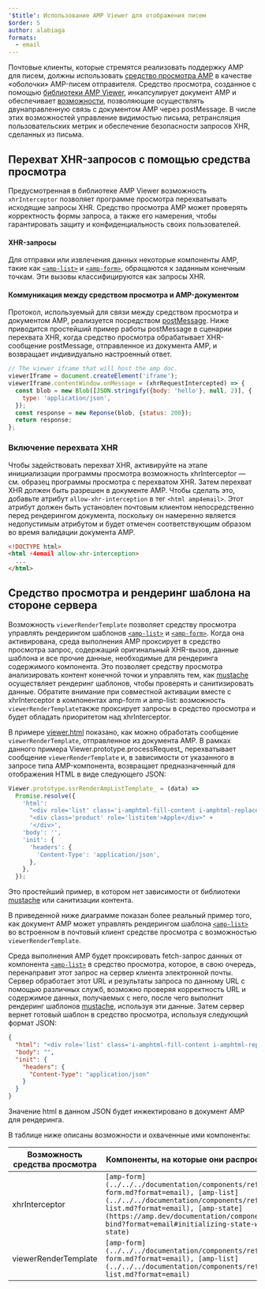 ```yaml
---
'$title': Использование AMP Viewer для отображения писем
$order: 5
author: alabiaga
formats:
  - email
---
```


Почтовые клиенты, которые стремятся реализовать поддержку AMP для писем, должны использовать [средство просмотра AMP](https://github.com/ampproject/amphtml/blob/main/extensions/amp-viewer-integration/integrating-viewer-with-amp-doc-guide.md) в качестве «оболочки» AMP-писем отправителя. Средство просмотра, созданное с помощью [библиотеки AMP Viewer](https://github.com/ampproject/amphtml/tree/master/extensions/amp-viewer-integration), инкапсулирует документ AMP и обеспечивает [возможности](https://github.com/ampproject/amphtml/blob/main/extensions/amp-viewer-integration/CAPABILITIES.md), позволяющие осуществлять двунаправленную связь с документом AMP через postMessage. В числе этих возможностей управление видимостью письма, ретрансляция пользовательских метрик и обеспечение безопасности запросов XHR, сделанных из письма.

## Перехват XHR-запросов с помощью средства просмотра

Предусмотренная в библиотеке AMP Viewer возможность `xhrInterceptor` позволяет программе просмотра перехватывать исходящие запросы XHR. Средство просмотра AMP может проверять корректность формы запроса, а также его намерения, чтобы гарантировать защиту и конфиденциальность своих пользователей.

#### XHR-запросы

Для отправки или извлечения данных некоторые компоненты AMP, такие как [`<amp-list>`](../../../documentation/components/reference/amp-list.md?format=email) и [`<amp-form>`](../../../documentation/components/reference/amp-form.md?format=email), обращаются к заданным конечным точкам. Эти вызовы классифицируются как запросы XHR.

#### Коммуникация между средством просмотра и AMP-документом

Протокол, используемый для связи между средством просмотра и документом AMP, реализуется посредством [postMessage](https://developer.mozilla.org/en-US/docs/Web/API/Window/postMessage). Ниже приводится простейший пример работы postMessage в сценарии перехвата XHR, когда средство просмотра обрабатывает XHR-сообщение postMessage, отправленное из документа AMP, и возвращает индивидуально настроенный ответ.

```js
// The viewer iframe that will host the amp doc.
viewerIframe = document.createElement('iframe');
viewerIframe.contentWindow.onMessage = (xhrRequestIntercepted) => {
  const blob = new Blob([JSON.stringify({body: 'hello'}, null, 2)], {
    type: 'application/json',
  });
  const response = new Reponse(blob, {status: 200});
  return response;
};
```

### Включение перехвата XHR

Чтобы задействовать перехват XHR, активируйте на этапе инициализации программы просмотра возможность xhrInterceptor — см. образец программы просмотра с перехватом XHR. Затем перехват XHR должен быть разрешен в документе AMP. Чтобы сделать это, добавьте атрибут `allow-xhr-interception` в тег `<html amp4email>`. Этот атрибут должен быть установлен почтовым клиентом непосредственно перед рендерингом документа, поскольку он намеренно является недопустимым атрибутом и будет отмечен соответствующим образом во время валидации документа AMP.

```html
<!DOCTYPE html>
<html ⚡4email allow-xhr-interception>
  ...
</html>
```

## Средство просмотра и рендеринг шаблона на стороне сервера

Возможность `viewerRenderTemplate` позволяет средству просмотра управлять рендерингом шаблонов [`<amp-list>`](../../../documentation/components/reference/amp-list.md?format=email) и [`<amp-form>`](../../../documentation/components/reference/amp-form.md?format=email). Когда она активирована, среда выполнения AMP проксирует в средство просмотра запрос, содержащий оригинальный XHR-вызов, данные шаблона и все прочие данные, необходимые для рендеринга содержимого компонента. Это позволяет средству просмотра анализировать контент конечной точки и управлять тем, как [mustache](https://mustache.github.io/) осуществляет рендеринг шаблонов, чтобы проверять и санитизировать данные. Обратите внимание при совместной активации вместе с xhrInterceptor в компонентах amp-form и amp-list: возможность `viewerRenderTemplate`также проксирует запросы в средство просмотра и будет обладать приоритетом над xhrInterceptor.

В примере [viewer.html](https://github.com/ampproject/amphtml/blob/main/examples/viewer.html) показано, как можно обработать сообщение `viewerRenderTemplate`, отправленное из документа AMP. В рамках данного примера Viewer.prototype.processRequest\_ перехватывает сообщение `viewerRenderTemplate` и, в зависимости от указанного в запросе типа AMP-компонента, возвращает предназначенный для отображения HTML в виде следующего JSON:

```js
Viewer.prototype.ssrRenderAmpListTemplate_ = (data) =>
  Promise.resolve({
    'html':
      "<div role='list' class='i-amphtml-fill-content i-amphtml-replaced-content'>" +
      "<div class='product' role='listitem'>Apple</div>" +
      '</div>',
    'body': '',
    'init': {
      'headers': {
        'Content-Type': 'application/json',
      },
    },
  });
```

Это простейший пример, в котором нет зависимости от библиотеки [mustache](https://mustache.github.io/) или санитизации контента.

В приведенной ниже диаграмме показан более реальный пример того, как документ AMP может управлять рендерингом шаблона [`<amp-list>`](../../../documentation/components/reference/amp-list.md?format=email) во встроенном в почтовый клиент средстве просмотра с возможностью `viewerRenderTemplate`.

<amp-img alt="Viewer render template diagram" layout="responsive" width="372" height="279" src="/static/img/docs/viewer_render_template_diagram.png"></amp-img>

Среда выполнения AMP будет проксировать fetch-запрос данных от компонента [`<amp-list>`](../../../documentation/components/reference/amp-list.md?format=email) в средство просмотра, которое, в свою очередь, перенаправит этот запрос на сервер клиента электронной почты. Сервер обработает этот URL и результаты запроса по данному URL с помощью различных служб, возможно проверяя корректность URL и содержимое данных, получаемых с него, после чего выполнит рендеринг шаблонов [mustache](https://mustache.github.io/), используя эти данные. Затем сервер вернет готовый шаблон в средство просмотра, используя следующий формат JSON:

```json
{
  "html": "<div role='list' class='i-amphtml-fill-content i-amphtml-replaced-content'> <div class='product' role='listitem'>List item 1</div> <div class='product' role='listitem'>List item 2</div> </div>",
  "body": "",
  "init": {
    "headers": {
      "Content-Type": "application/json"
    }
  }
}
```

Значение html в данном JSON будет инжектировано в документ AMP для рендеринга.

В таблице ниже описаны возможности и охваченные ими компоненты:

<table>
  <thead>
    <tr>
      <th width="30%">Возможность средства просмотра</th>
      <th>Компоненты, на которые они распространяются</th>
    </tr>
  </thead>
  <tbody>
    <tr>
      <td>xhrInterceptor</td>
      <td><code>[amp-form](../../../documentation/components/reference/amp-form.md?format=email), [amp-list](../../../documentation/components/reference/amp-list.md?format=email), [amp-state](https://amp.dev/documentation/components/amp-bind?format=email#initializing-state-with-amp-state)</code></td>
    </tr>
     <tr>
       <td>viewerRenderTemplate</td>
       <td><code>[amp-form](../../../documentation/components/reference/amp-form.md?format=email), [amp-list](../../../documentation/components/reference/amp-list.md?format=email)</code></td>
    </tr>
  </tbody>
</table>
